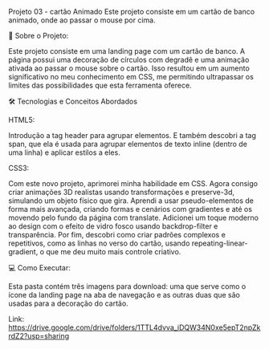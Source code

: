 Projeto 03 - cartão Animado
Este projeto consiste em um cartão de banco animado, onde ao passar o mouse por cima.

🚀  Sobre o Projeto:

Este projeto consiste em uma landing page com um cartão de banco. A página possui uma decoração de círculos com degradê e uma animação ativada ao passar o mouse sobre o cartão. Isso resultou em um aumento significativo no meu conhecimento em CSS, me permitindo ultrapassar os limites das possibilidades que esta ferramenta oferece.

🛠️ Tecnologias e Conceitos Abordados

HTML5:

Introdução a tag header para agrupar elementos. E também descobri a tag span, que ela é usada para agrupar elementos de texto inline (dentro de uma linha) e aplicar estilos a eles.

CSS3:

Com este novo projeto, aprimorei minha habilidade em CSS. Agora consigo criar animações 3D realistas usando transformações e preserve-3d, simulando um objeto físico que gira. Aprendi a usar pseudo-elementos de forma mais avançada, criando formas e cenários com gradientes e até os movendo pelo fundo da página com translate. Adicionei um toque moderno ao design com o efeito de vidro fosco usando backdrop-filter e transparência. Por fim, descobri como criar padrões complexos e repetitivos, como as linhas no verso do cartão, usando repeating-linear-gradient, o que me deu muito mais controle criativo.

💻 Como Executar:

Esta pasta contém três imagens para download: uma que serve como o ícone da landing page na aba de navegação e as outras duas que são usadas para a decoração do cartão.

Link: https://drive.google.com/drive/folders/1TTL4dvva_iDQW34N0xe5epT2npZkrdZ2?usp=sharing

